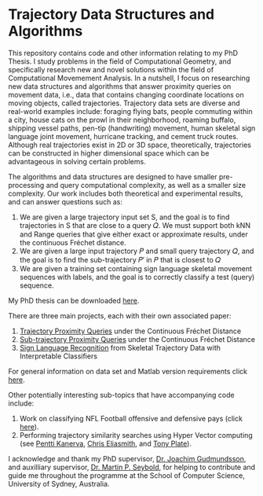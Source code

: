 # Trajectory Data Structures and Algorithms

This repository contains code and other information relating to my PhD Thesis. I study problems in the field of Computational Geometry, and specifically research new and novel solutions within the field of Computational Movemement Analysis. In a nutshell, I focus on researching new data structures and algorithms that answer proximity queries on movement data, i.e., data that contains changing coordinate locations on moving objects, called trajectories. Trajectory data sets are diverse and real-world examples include: foraging flying bats, people commuting within a city, house cats on the prowl in their neighborhood, roaming buffalo, shipping vessel paths, pen-tip (handwriting) movement, human skeletal sign language joint movement, hurricane tracking, and cement truck routes. Although real trajectories exist in 2D or 3D space, theoretically, trajectories can be constructed in higher dimensional space which can be advantageous in solving certain problems.

The algorithms and data structures are designed to have smaller pre-processing and query computational complexity, as well as a smaller size complexity.  Our work includes both theoretical and experimental results, and can answer questions such as:
1) We are given a large trajectory input set S, and the goal is to find trajectories in S that are close to a query 𝑄.  We must support both kNN and Range queries that give either exact or approximate results, under the continuous Fréchet distance.
2) We are given a large input trajectory 𝑃 and small query trajectory 𝑄, and the goal is to find the sub-trajectory 𝑃′ in 𝑃 that is closest to 𝑄
3) We are given a training set containing sign language skeletal movement sequences with labels, and the goal is to correctly classify a test (query) sequence.

My PhD thesis can be downloaded [here](https://ses.library.usyd.edu.au/handle/2123/27296).

There are three main projects, each with their own associated paper:
1) [Trajectory Proximity Queries](https://github.com/japfeifer/frechet-queries/wiki/Trajectory-Proximity-Queries) under the Continuous Fréchet Distance
2) [Sub-trajectory Proximity Queries](https://github.com/japfeifer/frechet-queries/wiki/Sub-trajectory-Proximity-Queries) under the Continuous Fréchet Distance
3) [Sign Language Recognition](https://github.com/japfeifer/frechet-queries/wiki/Sign-Language-Recognition) from Skeletal Trajectory Data with Interpretable Classifiers

For general information on data set and Matlab version requirements click [here](https://github.com/japfeifer/frechet-queries/wiki).

Other potentially interesting sub-topics that have accompanying code include:
1) Work on classifying NFL Football offensive and defensive pays (click [here](https://github.com/evanpfeifer/nfl-big-data-bowl)).
2) Performing trajectory similarity searches using Hyper Vector computing (see [Pentti Kanerva](https://scholar.google.com/scholar?hl=en&as_sdt=0%2C5&q=Pentti+Kanerva&btnG=), [Chris Eliasmith](https://scholar.google.com/citations?user=KOBO-6QAAAAJ&hl=en&oi=sra), and [Tony Plate](https://scholar.google.com/scholar?hl=en&as_sdt=0%2C5&q=Tony+Plate&btnG=)).

I acknowledge and thank my PhD supervisor, [Dr. Joachim Gudmundsson](https://scholar.google.com/citations?user=uECC9_gAAAAJ&hl=en&oi=sra), and auxilliary supervisor, [Dr. Martin P. Seybold](https://scholar.google.com/citations?user=CwRCo7IAAAAJ&hl=en&oi=ao), for helping to contribute and guide me throughout the programme at the School of Computer Science, University of Sydney, Australia.
